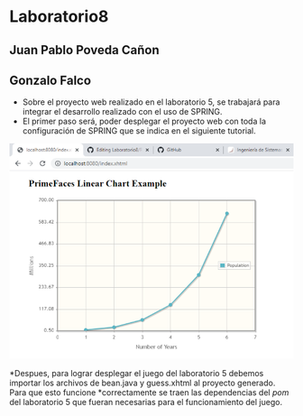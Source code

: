 # Laboratorio8

## Juan Pablo Poveda Cañon
## Gonzalo Falco

* Sobre el proyecto web realizado en el laboratorio 5, se trabajará para integrar el desarrollo realizado con el uso de SPRING.
* El primer paso será, poder desplegar el proyecto web con toda la configuración de SPRING que se indica en el siguiente tutorial.

![imagen 1](https://github.com/juancanon1725/Laboratorio8/blob/main/1.png)

*Despues, para lograr desplegar el juego del laboratorio 5 debemos importar los archivos de bean.java y guess.xhtml al proyecto generado. Para que esto funcione
*correctamente se traen las dependencias del *pom* del laboratorio 5 que fueran necesarias para el funcionamiento del juego.
